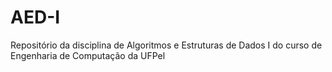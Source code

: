 # AED-I
Repositório da disciplina de Algoritmos e Estruturas de Dados I do curso de Engenharia de Computação da UFPel 
